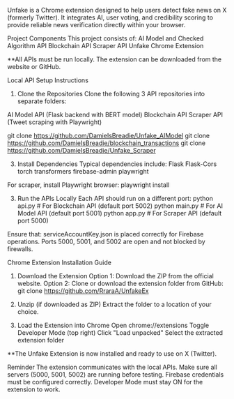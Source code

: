Unfake is a Chrome extension designed to help users detect fake news on X (formerly Twitter). It integrates AI, user voting, and credibility scoring to provide reliable news verification directly within your browser.

Project Components
This project consists of:
AI Model and Checked Algorithm API
Blockchain API
Scraper API
Unfake Chrome Extension

**All APIs must be run locally. The extension can be downloaded from the website or GitHub.

Local API Setup Instructions
1. Clone the Repositories
Clone the following 3 API repositories into separate folders:

AI Model API (Flask backend with BERT model)
Blockchain API
Scraper API (Tweet scraping with Playwright)

git clone https://github.com/DamieIsBreadie/Unfake_AIModel
git clone https://github.com/DamieIsBreadie/blockchain_transactions
git clone https://github.com/DamieIsBreadie/Unfake_Scraper


3. Install Dependencies
Typical dependencies include:
Flask
Flask-Cors
torch
transformers
firebase-admin
playwright

For scraper, install Playwright browser:
playwright install


3. Run the APIs Locally
Each API should run on a different port:
python api.py       # For Blockchain API (default port 5002)
python main.py       # For AI Model API (default port 5001)
python app.py        # For Scraper API (default port 5000)

Ensure that:
serviceAccountKey.json is placed correctly for Firebase operations.
Ports 5000, 5001, and 5002 are open and not blocked by firewalls.


Chrome Extension Installation Guide
1. Download the Extension
Option 1: Download the ZIP from the official website.
Option 2: Clone or download the extension folder from GitHub:
git clone https://github.com/RraraA/UnfakeEx


2. Unzip (if downloaded as ZIP)
Extract the folder to a location of your choice.

3. Load the Extension into Chrome
Open chrome://extensions
Toggle Developer Mode (top right)
Click "Load unpacked"
Select the extracted extension folder

**The Unfake Extension is now installed and ready to use on X (Twitter).

Reminder
The extension communicates with the local APIs. Make sure all servers (5000, 5001, 5002) are running before testing.
Firebase credentials must be configured correctly.
Developer Mode must stay ON for the extension to work.

